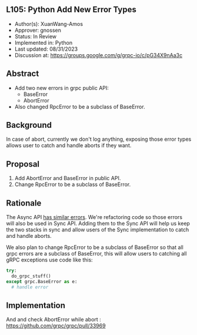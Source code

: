 L105: Python Add New Error Types
----
* Author(s): XuanWang-Amos
* Approver: gnossen
* Status: In Review
* Implemented in: Python
* Last updated: 08/31/2023
* Discussion at: https://groups.google.com/g/grpc-io/c/pG34X9nAa3c

## Abstract

* Add two new errors in grpc public API:
  * BaseError
  * AbortError
* Also changed RpcError to be a subclass of BaseError.

## Background

In case of abort, currently we don't log anything, exposing those error types allows user to catch and handle aborts if they want.

## Proposal

1. Add AbortError and BaseError in public API.
2. Change RpcError to be a subclass of BaseError.


## Rationale

The Async API [has similar errors](https://github.com/grpc/grpc/blob/v1.57.x/src/python/grpcio/grpc/aio/__init__.py#L23,L24). We're refactoring code so those errors will also be used in Sync API. Adding them to the Sync API will help us keep the two stacks in sync and allow users of the Sync implementation to catch and handle aborts.

We also plan to change RpcError to be a subclass of BaseError so that all grpc errors are a subclass of BaseError, this will allow users to catching all gRPC exceptions use code like this:

```Python
try:
  do_grpc_stuff()
except grpc.BaseError as e:
  # handle error
```

## Implementation

And and check AbortError while abort : https://github.com/grpc/grpc/pull/33969
